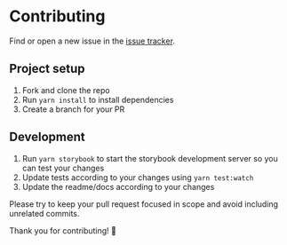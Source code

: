 # Contributing

Find or open a new issue in the [issue tracker](https://github.com/melanieseltzer/react-use-caret-position/issues).

## Project setup

1. Fork and clone the repo
2. Run `yarn install` to install dependencies
3. Create a branch for your PR

## Development

1. Run `yarn storybook` to start the storybook development server so you can test your changes
2. Update tests according to your changes using `yarn test:watch`
3. Update the readme/docs according to your changes

Please try to keep your pull request focused in scope and avoid including unrelated commits.

Thank you for contributing! 🙌
